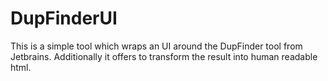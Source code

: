 # DupFinderUI #
This is a simple tool which wraps an UI around the DupFinder tool from Jetbrains. 
Additionally it offers to transform the result into human readable html.